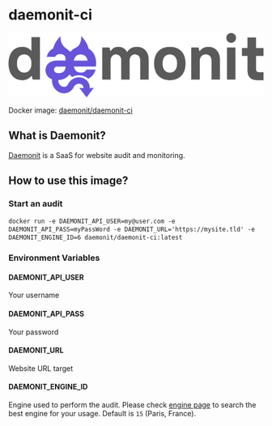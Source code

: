 daemonit-ci
===========

![Daemonit Logo](.media/daemonit_logo_full_600x151.png?raw=true)


Docker image: [daemonit/daemonit-ci](https://hub.docker.com/repository/docker/daemonit/daemonit-ci)


What is Daemonit?
-----------------

[Daemonit](https://daemonit.com) is a SaaS for website audit and monitoring.


How to use this image?
----------------------

### Start an audit

```
docker run -e DAEMONIT_API_USER=my@user.com -e DAEMONIT_API_PASS=myPassWord -e DAEMONIT_URL='https://mysite.tld' -e DAEMONIT_ENGINE_ID=6 daemonit/daemonit-ci:latest
```

### Environment Variables


#### DAEMONIT_API_USER

Your username

#### DAEMONIT_API_PASS

Your password

#### DAEMONIT_URL

Website URL target

#### DAEMONIT_ENGINE_ID

Engine used to perform the audit. Please check [engine page](http://app.daemonit.com/infos/engines) to search the best engine for your usage.
Default is `15` (Paris, France).
